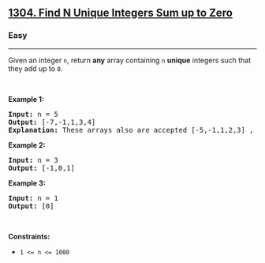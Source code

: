 <h2><a href="https://leetcode.com/problems/find-n-unique-integers-sum-up-to-zero/">1304. Find N Unique Integers Sum up to Zero</a></h2><h3>Easy</h3><hr><div style="user-select: auto;"><p style="user-select: auto;">Given an integer <code style="user-select: auto;">n</code>, return <strong style="user-select: auto;">any</strong> array containing <code style="user-select: auto;">n</code> <strong style="user-select: auto;">unique</strong> integers such that they add up to <code style="user-select: auto;">0</code>.</p>

<p style="user-select: auto;">&nbsp;</p>
<p style="user-select: auto;"><strong style="user-select: auto;">Example 1:</strong></p>

<pre style="position: relative; user-select: auto;"><strong style="user-select: auto;">Input:</strong> n = 5
<strong style="user-select: auto;">Output:</strong> [-7,-1,1,3,4]
<strong style="user-select: auto;">Explanation:</strong> These arrays also are accepted [-5,-1,1,2,3] , [-3,-1,2,-2,4].
<div class="open_grepper_editor" title="Edit &amp; Save To Grepper" style="user-select: auto;"></div></pre>

<p style="user-select: auto;"><strong style="user-select: auto;">Example 2:</strong></p>

<pre style="position: relative; user-select: auto;"><strong style="user-select: auto;">Input:</strong> n = 3
<strong style="user-select: auto;">Output:</strong> [-1,0,1]
<div class="open_grepper_editor" title="Edit &amp; Save To Grepper" style="user-select: auto;"></div></pre>

<p style="user-select: auto;"><strong style="user-select: auto;">Example 3:</strong></p>

<pre style="position: relative; user-select: auto;"><strong style="user-select: auto;">Input:</strong> n = 1
<strong style="user-select: auto;">Output:</strong> [0]
<div class="open_grepper_editor" title="Edit &amp; Save To Grepper" style="user-select: auto;"></div></pre>

<p style="user-select: auto;">&nbsp;</p>
<p style="user-select: auto;"><strong style="user-select: auto;">Constraints:</strong></p>

<ul style="user-select: auto;">
	<li style="user-select: auto;"><code style="user-select: auto;">1 &lt;= n &lt;= 1000</code></li>
</ul>
</div>
